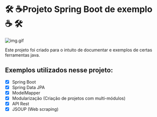 # 🛠️ ☕Projeto Spring Boot de exemplo☕ 🛠️
![img.gif](cat-computer.gif)

Este projeto foi criado para o intuito de documentar e exemplos de certas ferramentas java.

## Exemplos utilizados nesse projeto:

- [x] Spring Boot
- [x] Spring Data JPA
- [x] ModelMapper
- [x] Modularização (Criação de projetos com multi-módulos)
- [x] API Rest
- [x] JSOUP (Web scraping)